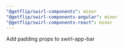 ```yaml
---
"@getflip/swirl-components": minor
"@getflip/swirl-components-angular": minor
"@getflip/swirl-components-react": minor
---
```


Add padding props to swirl-app-bar
